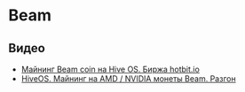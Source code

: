 # Beam

## Видео
- <a href="https://www.youtube.com/watch?v=1Emo9dA1bcc">Майнинг Beam coin на Hive OS. Биржа hotbit.io</a>
- <a href="https://www.youtube.com/watch?v=_a1kj6PZOqk">HiveOS. Майнинг на AMD / NVIDIA монеты Beam. Разгон</a>
